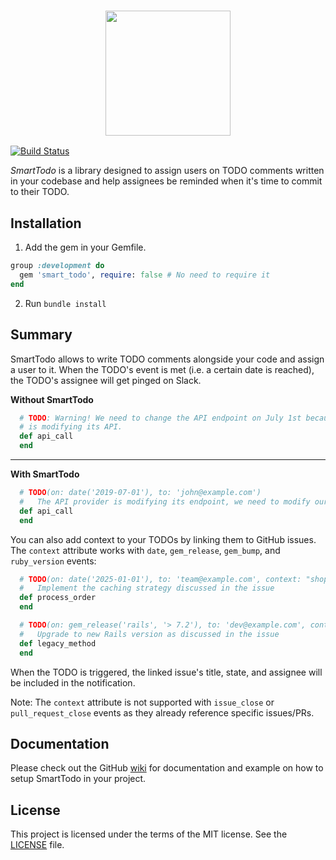 <h3 align="center">
  <img src="https://user-images.githubusercontent.com/8122246/61341925-b936d180-a848-11e9-95c1-0d2f398c51b1.png?raw=true" width="200">
</h3>

[![Build Status](https://github.com/Shopify/smart_todo/workflows/CI/badge.svg)](https://github.com/Shopify/smart_todo/actions?query=workflow%3ACI)

_SmartTodo_  is a library designed to assign users on TODO comments written in your codebase and help assignees be reminded when it's time to commit to their TODO.

Installation
-----------
1) Add the gem in your Gemfile.
```ruby
group :development do
  gem 'smart_todo', require: false # No need to require it
end
```
2) Run `bundle install`


Summary
---------
SmartTodo allows to write TODO comments alongside your code and assign a user to it.
When the TODO's event is met (i.e. a certain date is reached), the TODO's assignee will get pinged on Slack.

**Without SmartTodo**
```ruby
  # TODO: Warning! We need to change the API endpoint on July 1st because the provider
  # is modifying its API.
  def api_call
  end
```

-------------------

**With SmartTodo**
```ruby
  # TODO(on: date('2019-07-01'), to: 'john@example.com')
  #   The API provider is modifying its endpoint, we need to modify our code.
  def api_call
  end
```

You can also add context to your TODOs by linking them to GitHub issues. The `context` attribute
works with `date`, `gem_release`, `gem_bump`, and `ruby_version` events:

```ruby
  # TODO(on: date('2025-01-01'), to: 'team@example.com', context: "shopify/smart_todo#108")
  #   Implement the caching strategy discussed in the issue
  def process_order
  end

  # TODO(on: gem_release('rails', '> 7.2'), to: 'dev@example.com', context: "rails/rails#456")
  #   Upgrade to new Rails version as discussed in the issue
  def legacy_method
  end
```

When the TODO is triggered, the linked issue's title, state, and assignee will be included in the notification.

Note: The `context` attribute is not supported with `issue_close` or `pull_request_close` events as they already reference specific issues/PRs.

Documentation
----------------
Please check out the GitHub [wiki](https://github.com/Shopify/smart_todo/wiki) for documentation and example on how to setup SmartTodo in your project.

License
--------
This project is licensed under the terms of the MIT license. See the [LICENSE](LICENSE.txt) file.
